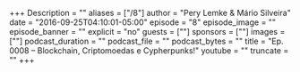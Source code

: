 +++
Description = ""
aliases = ["/8"]
author = "Pery Lemke & Mário Silveira"
date = "2016-09-25T04:10:01-05:00"
episode = "8"
episode_image = ""
episode_banner = ""
explicit = "no"
guests = [""]
sponsors = [""]
images = [""]
podcast_duration = ""
podcast_file = ""
podcast_bytes = ""
title = "Ep. 0008 – Blockchain, Criptomoedas e Cypherpunks!"
youtube = ""
truncate = ""
+++
